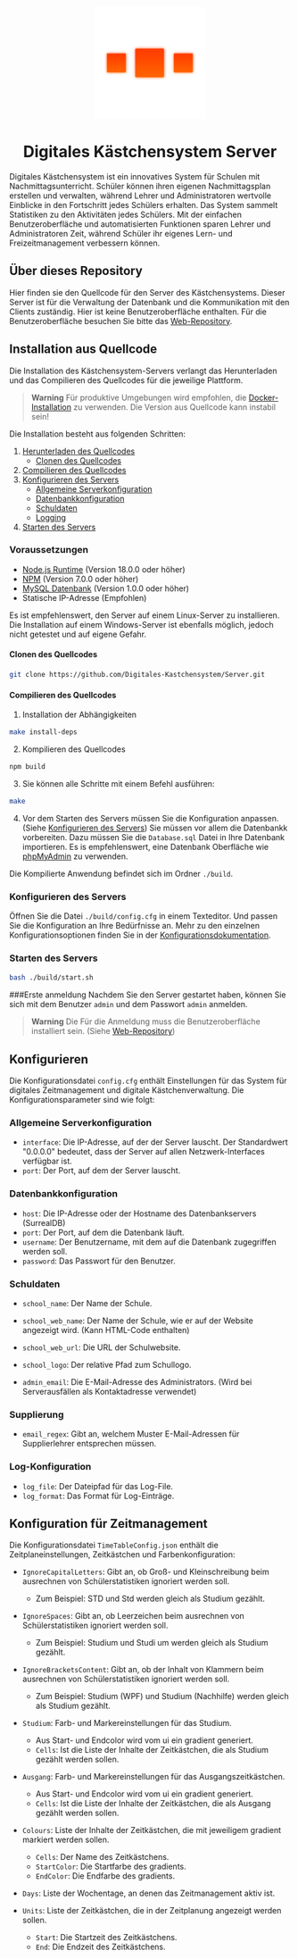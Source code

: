 <p align="center">
  <img src="public/logo.png" alt="Logo" height="200">
</p>



<p align="center">
  <h1 align="center">Digitales Kästchensystem Server</h1>
  Digitales Kästchensystem ist ein innovatives System für Schulen mit Nachmittagsunterricht. Schüler können ihren eigenen Nachmittagsplan erstellen und verwalten, während Lehrer und Administratoren wertvolle Einblicke in den Fortschritt jedes Schülers erhalten. Das System sammelt Statistiken zu den Aktivitäten jedes Schülers. Mit der einfachen Benutzeroberfläche und automatisierten Funktionen sparen Lehrer und Administratoren Zeit, während Schüler ihr eigenes Lern- und Freizeitmanagement verbessern können.
</p>

## Über dieses Repository

Hier finden sie den Quellcode für den Server des Kästchensystems. Dieser Server ist für die Verwaltung der Datenbank und die Kommunikation mit den Clients zuständig. Hier ist keine Benutzeroberfläche enthalten. Für die Benutzeroberfläche besuchen Sie bitte das [Web-Repository](https://github.com/Digitales-Kastchensystem/Web).

## Installation aus Quellcode
Die Installation des Kästchensystem-Servers verlangt das Herunterladen und das Compilieren des Quellcodes für die jeweilige Plattform.

> **Warning**
> Für produktive Umgebungen wird empfohlen, die [Docker-Installation](#Installation-mit-Docker) zu verwenden. Die Version aus Quellcode kann instabil sein!


Die Installation besteht aus folgenden Schritten:

1. [Herunterladen des Quellcodes](#Herunterladen-des-Quellcodes)
    - [Clonen des Quellcodes](#Clonen-des-Quellcodes)
2. [Compilieren des Quellcodes](#Compilieren-des-Quellcodes)
3. [Konfigurieren des Servers](#Konfigurieren-des-Servers)
    - [Allgemeine Serverkonfiguration](#Allgemeine-Serverkonfiguration)
    - [Datenbankkonfiguration](#Datenbankkonfiguration)
    - [Schuldaten](#Schuldaten)
    - [Logging](#Log-Konfiguration)
4. [Starten des Servers](#Starten-des-Servers)


### Voraussetzungen
- [Node.js Runtime](https://nodejs.org/en/) (Version 18.0.0 oder höher)
- [NPM](https://www.npmjs.com/) (Version 7.0.0 oder höher)
- [MySQL Datenbank](https://www.mysql.com/) (Version 1.0.0 oder höher)
- Statische IP-Adresse (Empfohlen)

Es ist empfehlenswert, den Server auf einem Linux-Server zu installieren. Die Installation auf einem Windows-Server ist ebenfalls möglich, jedoch nicht getestet und auf eigene Gefahr.


#### Clonen des Quellcodes
```bash
git clone https://github.com/Digitales-Kastchensystem/Server.git
```

#### Compilieren des Quellcodes
1. Installation der Abhängigkeiten
```bash
make install-deps
```

2. Kompilieren des Quellcodes
```bash
npm build
```

3. Sie können alle Schritte mit einem Befehl ausführen:
```bash
make
```

4. Vor dem Starten des Servers müssen Sie die Konfiguration anpassen. (Siehe [Konfigurieren des Servers](#Konfigurieren-des-Servers))
Sie müssen vor allem die Datenbankk vorbereiten. Dazu müssen Sie die `Database.sql` Datei in Ihre Datenbank importieren.
Es is empfehlenswert, eine Datenbank Oberfläche wie [phpMyAdmin](https://www.phpmyadmin.net/) zu verwenden.

Die Kompilierte Anwendung befindet sich im Ordner `./build`.

### Konfigurieren des Servers
Öffnen Sie die Datei `./build/config.cfg` in einem Texteditor. Und passen Sie die Konfiguration an Ihre Bedürfnisse an.
Mehr zu den einzelnen Konfigurationsoptionen finden Sie in der [Konfigurationsdokumentation](#Konfigurieren).


### Starten des Servers
```bash 
bash ./build/start.sh
```

###Erste anmeldung
Nachdem Sie den Server gestartet haben, können Sie sich mit dem Benutzer `admin` und dem Passwort `admin` anmelden.
> **Warning** Die Für die Anmeldung muss die Benutzeroberfläche installiert sein. (Siehe [Web-Repository](https://github.com/Digitales-Kastchensystem/Web))


## Konfigurieren
Die Konfigurationsdatei `config.cfg` enthält Einstellungen für das System für digitales Zeitmanagement und digitale Kästchenverwaltung. Die Konfigurationsparameter sind wie folgt:



### Allgemeine Serverkonfiguration


- `interface`: Die IP-Adresse, auf der der Server lauscht. Der Standardwert "0.0.0.0" bedeutet, dass der Server auf allen Netzwerk-Interfaces verfügbar ist.
- `port`: Der Port, auf dem der Server lauscht.



### Datenbankkonfiguration

- `host`: Die IP-Adresse oder der Hostname des Datenbankservers (SurrealDB)
- `port`: Der Port, auf dem die Datenbank läuft.
- `username`: Der Benutzername, mit dem auf die Datenbank zugegriffen werden soll.
- `password`: Das Passwort für den Benutzer.



### Schuldaten

- `school_name`: Der Name der Schule.
- `school_web_name`: Der Name der Schule, wie er auf der Website angezeigt wird. (Kann HTML-Code enthalten)
- `school_web_url`: Die URL der Schulwebsite.
- `school_logo`: Der relative Pfad zum Schullogo.



- `admin_email`: Die E-Mail-Adresse des Administrators. (Wird bei Serverausfällen als Kontaktadresse verwendet)



### Supplierung

- `email_regex`: Gibt an, welchem Muster E-Mail-Adressen für Supplierlehrer entsprechen müssen.

### Log-Konfiguration

- `log_file`: Der Dateipfad für das Log-File.
- `log_format`: Das Format für Log-Einträge.

## Konfiguration für Zeitmanagement
Die Konfigurationsdatei `TimeTableConfig.json` enthält die Zeitplaneinstellungen, Zeitkästchen und Farbenkonfiguration:

- `IgnoreCapitalLetters`: Gibt an, ob Groß- und Kleinschreibung beim ausrechnen von Schülerstatistiken ignoriert werden soll.
  - Zum Beispiel: STD und Std werden gleich als Studium gezählt.
- `IgnoreSpaces`: Gibt an, ob Leerzeichen beim ausrechnen von Schülerstatistiken ignoriert werden soll.
  - Zum Beispiel: Studium und Studi um werden gleich als Studium gezählt.
- `IgnoreBracketsContent`: Gibt an, ob der Inhalt von Klammern beim ausrechnen von Schülerstatistiken ignoriert werden soll.
  - Zum Beispiel: Studium (WPF) und Studium (Nachhilfe) werden gleich als Studium gezählt.

- `Studium`: Farb- und Markereinstellungen für das Studium.
  - Aus Start- und Endcolor wird vom ui ein gradient generiert.
  - `Cells`: Ist die Liste der Inhalte der Zeitkästchen, die als Studium gezählt werden sollen.

- `Ausgang`: Farb- und Markereinstellungen für das Ausgangszeitkästchen.
  - Aus Start- und Endcolor wird vom ui ein gradient generiert.
  - `Cells`: Ist die Liste der Inhalte der Zeitkästchen, die als Ausgang gezählt werden sollen.

- `Colours`: Liste der Inhalte der Zeitkästchen, die mit jeweiligem gradient markiert werden sollen.
  - `Cells`: Der Name des Zeitkästchens.
  - `StartColor`: Die Startfarbe des gradients.
  - `EndColor`: Die Endfarbe des gradients.

- `Days`: Liste der Wochentage, an denen das Zeitmanagement aktiv ist.

- `Units`: Liste der Zeitkästchen, die in der Zeitplanung angezeigt werden sollen.
  - `Start`: Die Startzeit des Zeitkästchens.
  - `End`: Die Endzeit des Zeitkästchens.